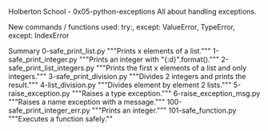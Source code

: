 Holberton School - 0x05-python-exceptions
All about handling exceptions.

New commands / functions used:
try:, except: ValueError, TypeError, except: IndexError

Summary
0-safe_print_list.py		"""Prints x elements of a list."""
1-safe_print_integer.py		"""Prints an integer with "{:d}".format()."""
2-safe_print_list_integers.py	"""Prints the first x elements of a list and only integers."""
3-safe_print_division.py	"""Divides 2 integers and prints the result."""
4-list_division.py		"""Divides element by element 2 lists."""
5-raise_exception.py		"""Raises a type exception."""
6-raise_exception_msg.py	"""Raises a name exception with a message."""
100-safe_print_integer_err.py	"""Prints an integer."""
101-safe_function.py		"""Executes a function safely.""
